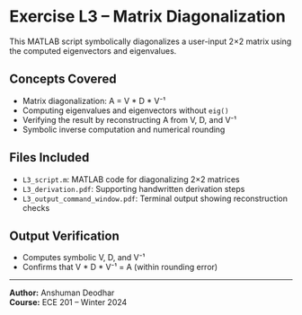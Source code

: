 # Exercise L3 – Matrix Diagonalization

This MATLAB script symbolically diagonalizes a user-input 2×2 matrix using the computed eigenvectors and eigenvalues.

## Concepts Covered
- Matrix diagonalization: A = V * D * V⁻¹
- Computing eigenvalues and eigenvectors without `eig()`
- Verifying the result by reconstructing A from V, D, and V⁻¹
- Symbolic inverse computation and numerical rounding

## Files Included
- `L3_script.m`: MATLAB code for diagonalizing 2×2 matrices
- `L3_derivation.pdf`: Supporting handwritten derivation steps
- `L3_output_command_window.pdf`: Terminal output showing reconstruction checks

## Output Verification
- Computes symbolic V, D, and V⁻¹
- Confirms that V * D * V⁻¹ = A (within rounding error)

---

**Author:** Anshuman Deodhar  
**Course:** ECE 201 – Winter 2024  
